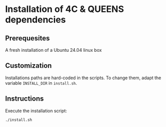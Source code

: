# Installation of 4C & QUEENS dependencies

## Prerequesites

A fresh installation of a Ubuntu 24.04 linux box

## Customization

Installations paths are hard-coded in the scripts. To change them, adapt the variable `INSTALL_DIR` in `install.sh`.

## Instructions

Execute the installation script:

```bash
./install.sh
```
